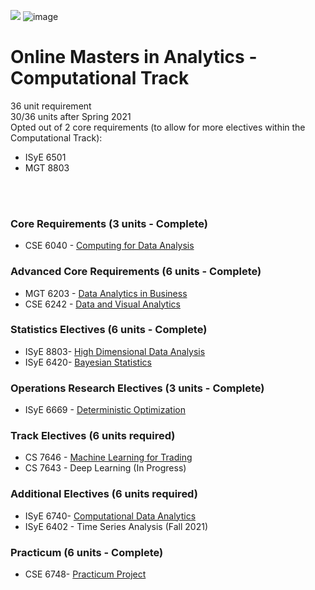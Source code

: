 ![](https://www.google.com/url?sa=i&source=images&cd=&cad=rja&uact=8&ved=2ahUKEwir3NCT84blAhXVfysKHWxiAZEQjRx6BAgBEAQ&url=%2Furl%3Fsa%3Di%26source%3Dimages%26cd%3D%26ved%3D%26url%3Dhttps%253A%252F%252Fcommons.wikimedia.org%252Fwiki%252FFile%253AGeorgia_Tech_shortened_logo.png%26psig%3DAOvVaw0gwFDaBVzImFfPZTvj_cf2%26ust%3D1570426067339709&psig=AOvVaw0gwFDaBVzImFfPZTvj_cf2&ust=1570426067339709)
![image](https://user-images.githubusercontent.com/32135867/66264716-a5ec3000-e7bf-11e9-8d3e-8fdad084669c.png)

# Online Masters in Analytics - Computational Track
36 unit requirement<br>
30/36 units after Spring 2021<br>
Opted out of 2 core requirements (to allow for more electives within the Computational Track):
* ISyE 6501 
* MGT 8803 
<br>
<br>

### Core Requirements (3 units - Complete) 
* CSE 6040 - [Computing for Data Analysis](https://github.com/godsylla/cse6040-computing-for-data-analysis)

### Advanced Core Requirements (6 units - Complete)
* MGT 6203 - [Data Analytics in Business](https://github.com/godsylla/mgt6203-data-analytics-in-business)
* CSE 6242 - [Data and Visual Analytics](https://github.com/godsylla/cse6242-Data-and-Visual-Analytics)

### Statistics Electives (6 units - Complete)
* ISyE 8803- [High Dimensional Data Analysis](https://github.com/godsylla/isye8803-high-dimensional-data-analysis)
* ISyE 6420- [Bayesian Statistics](https://github.com/godsylla/isye6420-bayesian-statistics)

### Operations Research Electives (3 units - Complete)
* ISyE 6669 - [Deterministic Optimization](https://github.com/godsylla/isye6669-deterministic-optimization)

### Track Electives (6 units required)
* CS 7646 - [Machine Learning for Trading](https://github.com/godsylla/cs7646-machine-learning-for-trading)
* CS 7643 - Deep Learning (In Progress)

### Additional Electives (6 units required)
* ISyE 6740- [Computational Data Analytics](https://github.com/godsylla/isye6740-computational-data-analytics)
* ISyE 6402 - Time Series Analysis (Fall 2021)

### Practicum (6 units - Complete)
* CSE 6748- [Practicum Project](https://github.com/rage-against-the-machine-learning/medxoom-ml)

